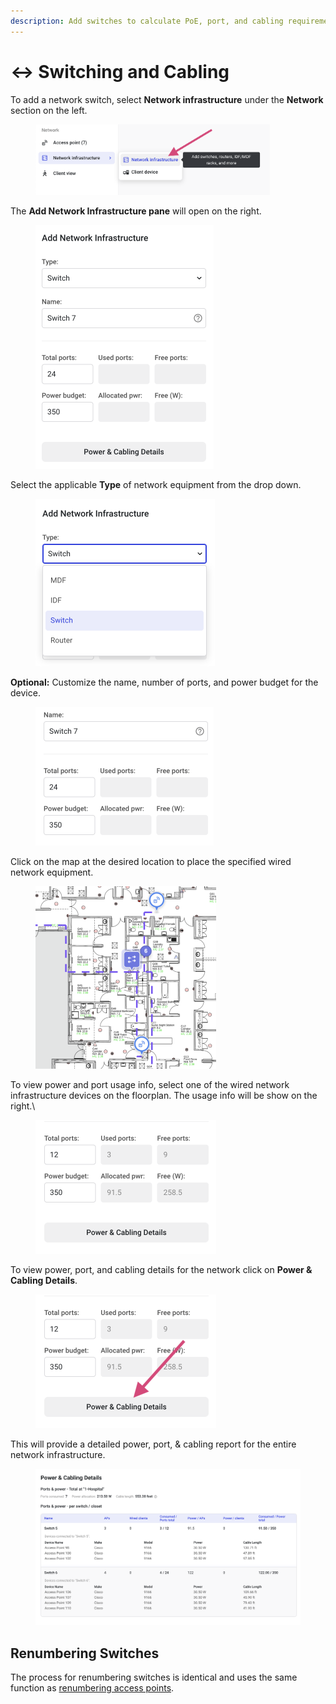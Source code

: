 ```yaml
---
description: Add switches to calculate PoE, port, and cabling requirements
---
```


# ↔ Switching and Cabling

To add a network switch, select **Network infrastructure** under the **Network** section on the left.

<div align="left">

<figure><img src="../.gitbook/assets/image (14).png" alt="" width="375"><figcaption></figcaption></figure>

</div>

The **Add Network Infrastructure pane** will open on the right.&#x20;

<div align="left">

<figure><img src="../.gitbook/assets/image (9).png" alt="" width="285"><figcaption></figcaption></figure>

</div>

Select the applicable **Type** of network equipment from the drop down.

<div align="left">

<figure><img src="../.gitbook/assets/image (2).png" alt="" width="287"><figcaption></figcaption></figure>

</div>

**Optional:** Customize the name, number of ports, and power budget for the device.

<div align="left">

<figure><img src="../.gitbook/assets/image (11).png" alt="" width="285"><figcaption></figcaption></figure>

</div>

Click on the map at the desired location to place the specified wired network equipment.

<div align="left">

<figure><img src="../.gitbook/assets/image (15).png" alt="" width="289"><figcaption></figcaption></figure>

</div>

To view power and port usage info, select one of the wired network infrastructure devices on the floorplan. The usage info will be show on the right.\


<div align="left">

<figure><img src="../.gitbook/assets/Screenshot 2023-06-16 at 6.09.31 AM.png" alt="" width="289"><figcaption></figcaption></figure>

</div>

To view power, port, and cabling details for the network click on **Power & Cabling Details**.

<div align="left">

<figure><img src="../.gitbook/assets/image (6).png" alt="" width="289"><figcaption></figcaption></figure>

</div>

This will provide a detailed power, port, & cabling report for the entire network infrastructure.

<div align="left">

<figure><img src="../.gitbook/assets/image (13).png" alt="" width="563"><figcaption></figcaption></figure>

</div>

## Renumbering Switches

The process for renumbering switches is identical and uses the same function as [renumbering access points](https://docs.hamina.com/planner/design/access-points#renumbering-access-points).
